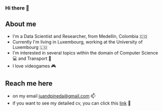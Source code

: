 ### Hi there 👋

## About me
* I'm a Data Scientist and Researcher, from Medellín, Colombia 🇨🇴
* Currently I'm living in Luxembourg, working at the University of Luxembourg 🇱🇺
* I'm interested in several topics within the domain of Computer Science 💻 and Transport 🚋
* I love videogames 🎮

## Reach me here
* on my email juandpineda@gmail.com 📫
* if you want to see my detailed cv, you can click this [link](bit.ly/CV_Pineda) 🥇


